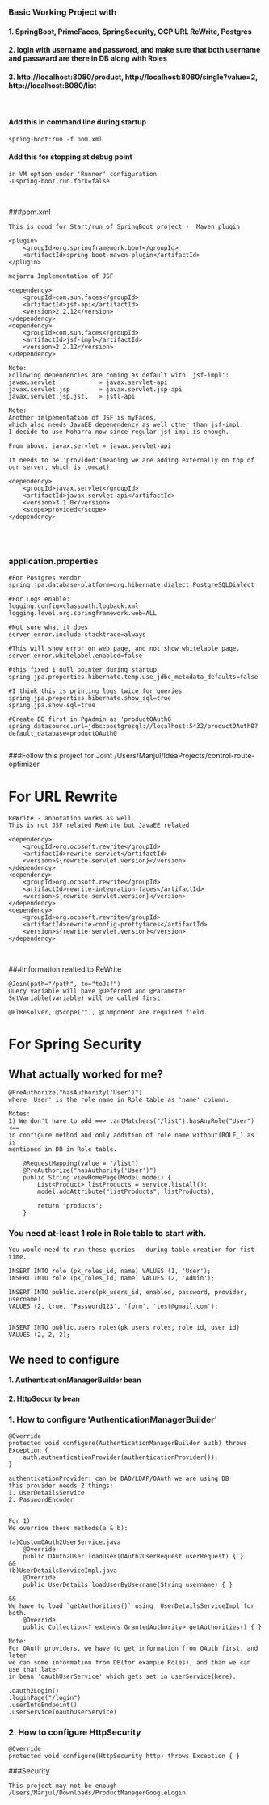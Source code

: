 ### Basic Working Project with 
#### 1. SpringBoot, PrimeFaces, SpringSecurity, OCP URL ReWrite, Postgres
#### 2. login with username and password, and make sure that both username and passward are there in DB along with Roles
#### 3. http://localhost:8080/product, http://localhost:8080/single?value=2, http://localhost:8080/list

<br/>

#### Add this in command line during startup

```
spring-boot:run -f pom.xml
```
#### Add this for stopping at debug point
```
in VM option under 'Runner' configuration
-Dspring-boot.run.fork=false
```

<br/>

###pom.xml
````
This is good for Start/run of SpringBoot project -  Maven plugin

<plugin>
    <groupId>org.springframework.boot</groupId>
    <artifactId>spring-boot-maven-plugin</artifactId>
</plugin>
````

```
mojarra Implementation of JSF

<dependency>
    <groupId>com.sun.faces</groupId>
    <artifactId>jsf-api</artifactId>
    <version>2.2.12</version>
</dependency>
<dependency>
    <groupId>com.sun.faces</groupId>
    <artifactId>jsf-impl</artifactId>
    <version>2.2.12</version>
</dependency>

Note:
Following dependencies are coming as default with 'jsf-impl':
javax.servlet            » javax.servlet-api
javax.servlet.jsp        » javax.servlet.jsp-api
javax.servlet.jsp.jstl   » jstl-api

Note: 
Another imlpementation of JSF is myFaces,
which also needs JavaEE depenendency as well other than jsf-impl.
I decide to use Moharra now since regular jsf-impl is enough.
```

```
From above: javax.servlet » javax.servlet-api

It needs to be 'provided'(meaning we are adding externally on top of our server, which is tomcat)

<dependency>
    <groupId>javax.servlet</groupId>
    <artifactId>javax.servlet-api</artifactId>
    <version>3.1.0</version>
    <scope>provided</scope>
</dependency>
```
<br/>
<br/>

### application.properties
```
#For Postgres vendor
spring.jpa.database-platform=org.hibernate.dialect.PostgreSQLDialect

#For Logs enable:
logging.config=classpath:logback.xml
logging.level.org.springframework.web=ALL

#Not sure what it does 
server.error.include-stacktrace=always

#This will show error on web page, and not show whitelable page.
server.error.whitelabel.enabled=false

#this fixed 1 null pointer during startup
spring.jpa.properties.hibernate.temp.use_jdbc_metadata_defaults=false

#I think this is printing logs twice for queries
spring.jpa.properties.hibernate.show_sql=true
spring.jpa.show-sql=true

#Create DB first in PgAdmin as 'productOAuth0
spring.datasource.url=jdbc:postgresql://localhost:5432/productOAuth0?default_database=productOAuth0


```

###Follow this project for Joint 
/Users/Manjul/IdeaProjects/control-route-optimizer

# For URL Rewrite


```
ReWrite - annotation works as well.
This is not JSF related ReWrite but JavaEE related 

<dependency>
    <groupId>org.ocpsoft.rewrite</groupId>
    <artifactId>rewrite-servlet</artifactId>
    <version>${rewrite-servlet.version}</version>
</dependency>
<dependency>
    <groupId>org.ocpsoft.rewrite</groupId>
    <artifactId>rewrite-integration-faces</artifactId>
    <version>${rewrite-servlet.version}</version>
</dependency>
<dependency>
    <groupId>org.ocpsoft.rewrite</groupId>
    <artifactId>rewrite-config-prettyfaces</artifactId>
    <version>${rewrite-servlet.version}</version>
</dependency>
```
<br/>

###Information realted to ReWrite
```
@Join(path="/path", to="toJsf")
Query variable will have @Deferred and @Parameter
SetVariable(variable) will be called first.

@ElResolver, @Scope(""), @Component are required field.
```


# For Spring Security


## What actually worked for me?
```
@PreAuthorize("hasAuthority('User')")
where 'User' is the role name in Role table as 'name' column.

Notes:
1) We don't have to add ==> .antMatchers("/list").hasAnyRole("User") <==
in configure method and only addition of role name without(ROLE_) as is
mentioned in DB in Role table.

	@RequestMapping(value = "/list")
	@PreAuthorize("hasAuthority('User')")
	public String viewHomePage(Model model) {
		List<Product> listProducts = service.listAll();
		model.addAttribute("listProducts", listProducts);
		
		return "products";
	}
```

### You need at-least 1 role in Role table to start with.
```
You would need to run these queries - during table creation for fist time.

INSERT INTO role (pk_roles_id, name) VALUES (1, 'User');
INSERT INTO role (pk_roles_id, name) VALUES (2, 'Admin');

INSERT INTO public.users(pk_users_id, enabled, password, provider, username)
VALUES (2, true, 'Password123', 'form', 'test@gmail.com');
	
	
INSERT INTO public.users_roles(pk_users_roles, role_id, user_id)
VALUES (2, 2, 2);
```
## We need to configure
#### 1. AuthenticationManagerBuilder bean
#### 2. HttpSecurity bean
### 1. How to configure 'AuthenticationManagerBuilder'
```
@Override
protected void configure(AuthenticationManagerBuilder auth) throws Exception {
    auth.authenticationProvider(authenticationProvider());
}

authenticationProvider: can be DAO/LDAP/OAuth we are using DB
this provider needs 2 things:
1. UserDetailsService
2. PasswordEncoder


For 1)
We override these methods(a & b):

(a)CustomOAuth2UserService.java
    @Override
    public OAuth2User loadUser(OAuth2UserRequest userRequest) { }
&& 
(b)UserDetailsServiceImpl.java
    @Override
    public UserDetails loadUserByUsername(String username) { }

&&
We have to load `getAuthorities()` using  UserDetailsServiceImpl for both.
    @Override
    public Collection<? extends GrantedAuthority> getAuthorities() { }

Note: 
For OAuth providers, we have to get information from OAuth first, and later
we can some information from DB(for example Roles), and than we can use that later 
in bean 'oauthUserService' which gets set in userService(here).

.oauth2Login()
.loginPage("/login")
.userInfoEndpoint()
.userService(oauthUserService)

```

### 2. How to configure HttpSecurity
```
@Override
protected void configure(HttpSecurity http) throws Exception { }

```


###Security
```
This project may not be enough
/Users/Manjul/Downloads/ProductManagerGoogleLogin 

```
